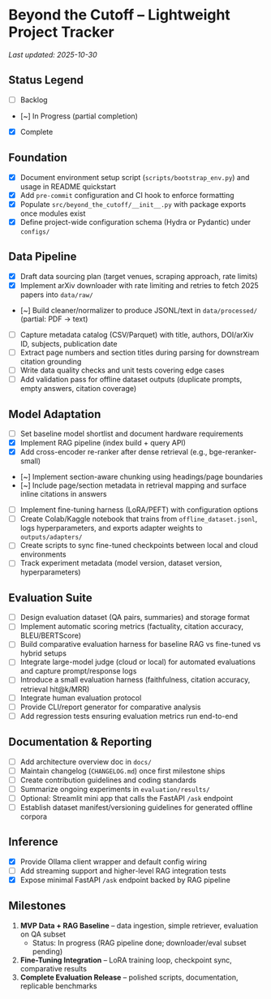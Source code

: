 # Beyond the Cutoff – Lightweight Project Tracker

_Last updated: 2025-10-30_

## Status Legend
- [ ] Backlog
- [~] In Progress (partial completion)
- [x] Complete

## Foundation
- [x] Document environment setup script (`scripts/bootstrap_env.py`) and usage in README quickstart
- [x] Add `pre-commit` configuration and CI hook to enforce formatting
- [x] Populate `src/beyond_the_cutoff/__init__.py` with package exports once modules exist
- [x] Define project-wide configuration schema (Hydra or Pydantic) under `configs/`

## Data Pipeline
- [x] Draft data sourcing plan (target venues, scraping approach, rate limits)
- [x] Implement arXiv downloader with rate limiting and retries to fetch 2025 papers into `data/raw/`
- [~] Build cleaner/normalizer to produce JSONL/text in `data/processed/` (partial: PDF → text)
- [ ] Capture metadata catalog (CSV/Parquet) with title, authors, DOI/arXiv ID, subjects, publication date
- [ ] Extract page numbers and section titles during parsing for downstream citation grounding
- [ ] Write data quality checks and unit tests covering edge cases
- [ ] Add validation pass for offline dataset outputs (duplicate prompts, empty answers, citation coverage)

## Model Adaptation
- [ ] Set baseline model shortlist and document hardware requirements
- [x] Implement RAG pipeline (index build + query API)
- [x] Add cross-encoder re-ranker after dense retrieval (e.g., bge-reranker-small)
- [~] Implement section-aware chunking using headings/page boundaries
- [~] Include page/section metadata in retrieval mapping and surface inline citations in answers
- [ ] Implement fine-tuning harness (LoRA/PEFT) with configuration options
- [ ] Create Colab/Kaggle notebook that trains from `offline_dataset.jsonl`, logs hyperparameters, and exports adapter weights to `outputs/adapters/`
- [ ] Create scripts to sync fine-tuned checkpoints between local and cloud environments
- [ ] Track experiment metadata (model version, dataset version, hyperparameters)

## Evaluation Suite
- [ ] Design evaluation dataset (QA pairs, summaries) and storage format
- [ ] Implement automatic scoring metrics (factuality, citation accuracy, BLEU/BERTScore)
- [ ] Build comparative evaluation harness for baseline RAG vs fine-tuned vs hybrid setups
- [ ] Integrate large-model judge (cloud or local) for automated evaluations and capture prompt/response logs
- [ ] Introduce a small evaluation harness (faithfulness, citation accuracy, retrieval hit@k/MRR)
- [ ] Integrate human evaluation protocol
- [ ] Provide CLI/report generator for comparative analysis
- [ ] Add regression tests ensuring evaluation metrics run end-to-end

## Documentation & Reporting
- [ ] Add architecture overview doc in `docs/`
- [ ] Maintain changelog (`CHANGELOG.md`) once first milestone ships
- [ ] Create contribution guidelines and coding standards
- [ ] Summarize ongoing experiments in `evaluation/results/`
- [ ] Optional: Streamlit mini app that calls the FastAPI `/ask` endpoint
- [ ] Establish dataset manifest/versioning guidelines for generated offline corpora

## Inference
- [x] Provide Ollama client wrapper and default config wiring
- [ ] Add streaming support and higher-level RAG integration tests
- [x] Expose minimal FastAPI `/ask` endpoint backed by RAG pipeline

## Milestones
1. **MVP Data + RAG Baseline** – data ingestion, simple retriever, evaluation on QA subset
	- Status: In progress (RAG pipeline done; downloader/eval subset pending)
2. **Fine-Tuning Integration** – LoRA training loop, checkpoint sync, comparative results
3. **Complete Evaluation Release** – polished scripts, documentation, replicable benchmarks
